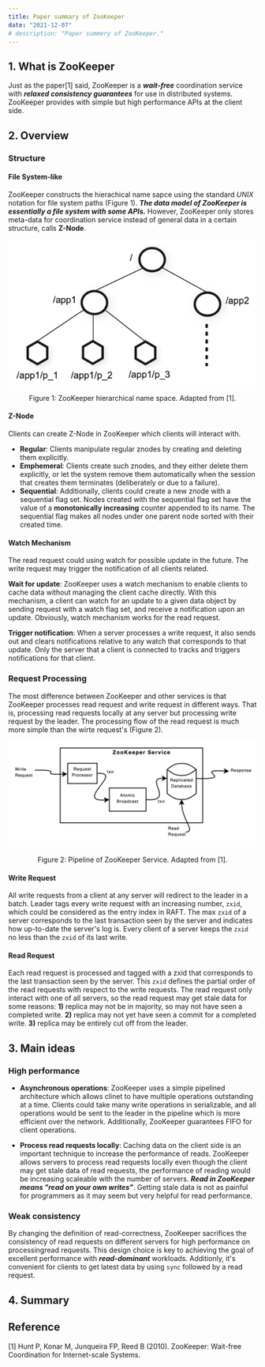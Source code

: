 ```yaml
---
title: Paper summary of ZooKeeper
date: "2021-12-07"
# description: "Paper summery of ZooKeeper."
---
```

## 1. What is ZooKeeper 

Just as the paper[1] said, ZooKeeper is a ___wait-free___ coordination service with ___relaxed consistency guarantees___ for use in distributed systems. ZooKeeper provides with simple but high performance APIs at the client side. 

## 2. Overview

### Structure 

#### File System-like

ZooKeeper constructs the hierachical name sapce using the standard *UNIX* notation for file system paths (Figure 1). ___The data model of ZooKeeper is essentially a file system with some APIs.___ However, ZooKeeper only stores meta-data for coordination service instead of general data in a certain structure, calls **Z-Node**.

![ZooKeeper namespace](./zookeeper_namespace.png)
<p style="text-align: center;">Figure 1: ZooKeeper hierarchical name space. Adapted from [1].</p>

#### Z-Node

Clients can create Z-Node in ZooKeeper which clients will interact with. 
* **Regular**: Clients manipulate regular znodes by creating and deleting them explicitly.
* **Emphemeral**: Clients create such znodes, and they either delete them explicitly, or let the system remove them automatically when the session that creates them terminates (deliberately or due to a failure).
* **Sequential**: Additionally, clients could create a new znode with a sequential flag set. Nodes created with the sequential flag set have the value of a **monotonically increasing** counter appended to its name. The sequential flag makes all nodes under one parent node sorted with their created time.

#### Watch Mechanism

The read request could using watch for possible update in the future. The write request may trigger the notification of all clients related.

**Wait for update**: ZooKeeper uses a watch mechanism to enable clients to cache data without managing the client cache directly. With this mechanism, a client can watch for an update to a given data object by sending request with a watch flag set, and receive a notification upon an update. Obviously, watch mechanism works for the read request. 

**Trigger notification**: When a server processes a write request, it also sends out and clears notifications relative to any watch that corresponds to that update. Only the server that a client is connected to tracks and triggers notifications for that client.

### Request Processing

The most difference between ZooKeeper and other services is that ZooKeeper processes read request and write request in different ways. That is, processing read requests locally at any server but processing write request by the leader. The processing flow of the read request is much more simple than the wirte request's (Figure 2). 

![ZooKeeper Pipeline](./zookeeper_pipeline.png)
<p style="text-align: center;">Figure 2: Pipeline of ZooKeeper Service. Adapted from [1].</p>

#### Write Request

All write requests from a client at any server will redirect to the leader in a batch. Leader tags every write request with an increasing number, `zxid`, which could be considered as the entry index in RAFT. The max `zxid` of a server corresponds to the last transaction seen by the server and indicates how up-to-date the server's log is. Every client of a server keeps the `zxid` no less than the `zxid` of its last write. 

#### Read Request

Each read request is processed and tagged with a zxid that corresponds to the last transaction seen by the server. This `zxid` defines the partial order of the read requests with respect to the write requests. The read request only interact with one of all servers, so the read request may get stale data for some reasons: __1)__ replica may not be in majority, so may not have seen a completed write. __2)__ replica may not yet have seen a commit for a completed write. __3)__ replica may be entirely cut off from the leader.

## 3. Main ideas

### High performance

* **Asynchronous operations**: ZooKeeper uses a simple pipelined architecture which allows clinet to have multiple operations outstanding at a time. Clients could take many write operations in serializable, and all operations would be sent to the leader in the pipeline which is more efficient over the network. Additionally, ZooKeeper guarantees FIFO for client operations.
  
* **Process read requests locally**: Caching data on the client side is an important technique to increase the performance of reads. ZooKeeper allows servers to process read requests locally even though the client may get stale data of read requests, the performance of reading would be increasing scaleable with the number of servers. ___Read in ZooKeeper means "read on your own writes"___. Getting stale data is not as painful for programmers as it may seem but very helpful for read performance.
  
### Weak consistency

By changing the definition of read-correctness, ZooKeeper sacrifices the consistency of read requests on different servers for high performance on processingread requests. This design choice is key to achieving the goal of excellent performance with ___read-dominant___ workloads. Additionly, it's convenient for clients to get latest data by using `sync` followed by a read request.

## 4. Summary

## Reference

[1] Hunt P, Konar M, Junqueira FP, Reed B (2010). ZooKeeper: Wait-free Coordination for Internet-scale Systems.

